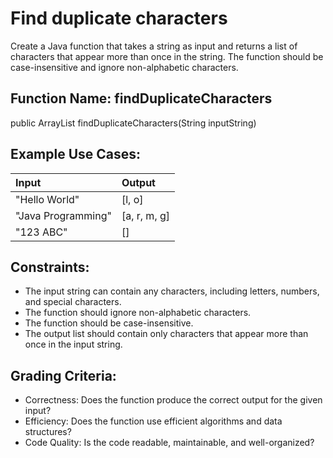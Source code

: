 # Find duplicate characters

Create a Java function that takes a string as input and returns a list of characters that appear more than once in the string. The function should be case-insensitive and ignore non-alphabetic characters.

## Function Name: findDuplicateCharacters

public ArrayList<Character> findDuplicateCharacters(String inputString)


## Example Use Cases: 
| Input | Output |
| :- | :- |
| "Hello World" | [l, o] |
| "Java Programming" | [a, r, m, g] |
| "123 ABC" | [] |

## Constraints:
* The input string can contain any characters, including letters, numbers, and special characters.
* The function should ignore non-alphabetic characters.
* The function should be case-insensitive.
* The output list should contain only characters that appear more than once in the input string.
  
## Grading Criteria:
* Correctness: Does the function produce the correct output for the given input?
* Efficiency: Does the function use efficient algorithms and data structures?
* Code Quality: Is the code readable, maintainable, and well-organized?
